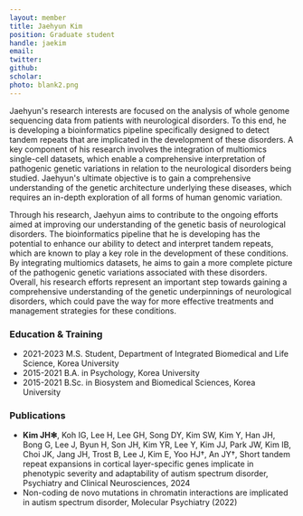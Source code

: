 ```yaml
---
layout: member
title: Jaehyun Kim
position: Graduate student
handle: jaekim
email:
twitter:
github: 
scholar: 
photo: blank2.png
---
```


Jaehyun's research interests are focused on the analysis of whole genome sequencing data from patients with neurological disorders. To this end, he is developing a bioinformatics pipeline specifically designed to detect tandem repeats that are implicated in the development of these disorders. A key component of his research involves the integration of multiomics single-cell datasets, which enable a comprehensive interpretation of pathogenic genetic variations in relation to the neurological disorders being studied. Jaehyun's ultimate objective is to gain a comprehensive understanding of the genetic architecture underlying these diseases, which requires an in-depth exploration of all forms of human genomic variation.

Through his research, Jaehyun aims to contribute to the ongoing efforts aimed at improving our understanding of the genetic basis of neurological disorders. The bioinformatics pipeline that he is developing has the potential to enhance our ability to detect and interpret tandem repeats, which are known to play a key role in the development of these conditions. By integrating multiomics datasets, he aims to gain a more complete picture of the pathogenic genetic variations associated with these disorders. Overall, his research efforts represent an important step towards gaining a comprehensive understanding of the genetic underpinnings of neurological disorders, which could pave the way for more effective treatments and management strategies for these conditions.

### Education & Training
- 2021-2023 M.S. Student, Department of Integrated Biomedical and Life Science, Korea University
- 2015-2021 B.A. in Psychology, Korea University
- 2015-2021 B.Sc. in Biosystem and Biomedical Sciences, Korea University

### Publications
- **Kim JH✻**, Koh IG, Lee H, Lee GH, Song DY, Kim SW, Kim Y, Han JH, Bong G, Lee J, Byun H, Son JH, Kim YR, Lee Y, Kim JJ, Park JW, Kim IB, Choi JK, Jang JH, Trost B, Lee J, Kim E, Yoo HJ†, An JY†, Short tandem repeat expansions in cortical layer-specific genes implicate in phenotypic severity and adaptability of autism spectrum disorder, Psychiatry and Clinical Neurosciences, 2024
- Non-coding de novo mutations in chromatin interactions are implicated in autism spectrum disorder, Molecular Psychiatry (2022)